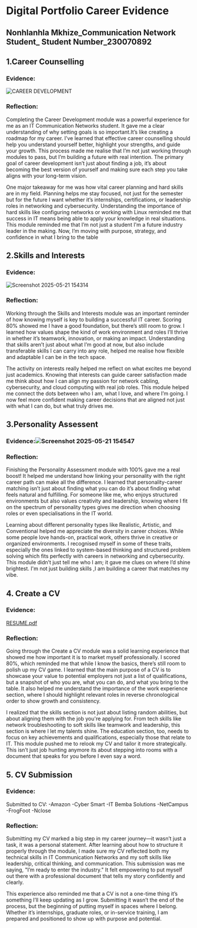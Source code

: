 # Digital Portfolio Career Evidence
## Nonhlanhla Mkhize_Communication Network Student_ Student Number_230070892 

## 1.Career Counselling
### Evidence: 

![CAREER DEVELOPMENT](https://github.com/user-attachments/assets/6668a639-52cc-482c-8638-4e0be1dc15c1)

### Reflection:
Completing the Career Development module was a powerful experience for me as an IT Communication Networks student. It gave me a clear understanding of why setting goals is so important.It’s like creating a roadmap for my career. I’ve learned that effective career counselling should help you understand yourself better, highlight your strengths, and guide your growth. This process made me realise that I’m not just working through modules to pass, but I’m building a future with real intention. The primary goal of career development isn’t just about finding a job, it’s about becoming the best version of yourself and making sure each step you take aligns with your long-term vision.

One major takeaway for me was how vital career planning and hard skills are in my field. Planning helps me stay focused, not just for the semester but for the future I want whether it’s internships, certifications, or leadership roles in networking and cybersecurity. Understanding the importance of hard skills like configuring networks or working with Linux reminded me that success in IT means being able to apply your knowledge in real situations. This module reminded me that I’m not just a student I'm a future industry leader in the making. Now, I’m moving with purpose, strategy, and confidence in what I bring to the table

## 2.Skills and Interests
### Evidence:

![Screenshot 2025-05-21 154314](https://github.com/user-attachments/assets/306e8bf8-0054-458c-93bb-3de59e520553)
    
  ### Reflection:
 Working through the Skills and Interests module was an important reminder of how knowing myself is key to building a successful IT career. Scoring 80% showed me I have a good foundation, but there’s still room to grow. I learned how values shape the kind of work environment and roles I’ll thrive in whether it’s teamwork, innovation, or making an impact. Understanding that skills aren’t just about what I’m good at now, but also include transferable skills I can carry into any role, helped me realise how flexible and adaptable I can be in the tech space.
 
The activity on interests really helped me reflect on what excites me beyond just academics. Knowing that interests can guide career satisfaction made me think about how I can align my passion for network cabling, cybersecurity, and cloud computing with real job roles. This module helped me connect the dots between who I am, what I love, and where I’m going. I now feel more confident making career decisions that are aligned not just with what I can do, but what truly drives me.
 
## 3.Personality Assessent 

### Evidence:![Screenshot 2025-05-21 154547](https://github.com/user-attachments/assets/1569f869-0e18-4093-a0a1-e2e4ecce001b)

### Reflection: 
Finishing the Personality Assessment module with 100% gave me a real boost! It helped me understand how linking your personality with the right career path can make all the difference. I learned that personality-career matching isn’t just about finding what you can do it’s about finding what feels natural and fulfilling. For someone like me, who enjoys structured environments but also values creativity and leadership, knowing where I fit on the spectrum of personality types gives me direction when choosing roles or even specialisations in the IT world.

Learning about different personality types like Realistic, Artistic, and Conventional helped me appreciate the diversity in career choices. While some people love hands-on, practical work, others thrive in creative or organized environments. I recognised myself in some of these traits, especially the ones linked to system-based thinking and structured problem solving which fits perfectly with careers in networking and cybersecurity. This module didn’t just tell me who I am; it gave me clues on where I’d shine brightest. I'm not just building skills ,I am building a career that matches my vibe. 

  ## 4. Create a CV
  ### Evidence: 
  
  [RESUME.pdf](https://github.com/user-attachments/files/20371455/RESUME.pdf)

  ### Reflection:
Going through the Create a CV module was a solid learning experience that showed me how important it is to market myself professionally. I scored 80%, which reminded me that while I know the basics, there’s still room to polish up my CV game. I learned that the main purpose of a CV is to showcase your value to potential employers not just a list of qualifications, but a snapshot of who you are, what you can do, and what you bring to the table. It also helped me understand the importance of the work experience section, where I should highlight relevant roles in reverse chronological order to show growth and consistency.

I realized that the skills section is not just about listing random abilities, but about aligning them with the job you're applying for. From tech skills like network troubleshooting to soft skills like teamwork and leadership, this section is where I let my talents shine. The education section, too, needs to focus on key achievements and qualifications, especially those that relate to IT. This module pushed me to relook my CV and tailor it more strategically. This isn’t just job hunting anymore its about stepping into rooms with a document that speaks for you before I  even say a word.

  
## 5. CV Submission 
### Evidence: 

Submitted to CV:
-Amazon
-Cyber Smart
-IT Bemba Solutions
-NetCampus
-FrogFoot
-Nclose 

### Reflection:
Submitting my CV marked a big step in my career journey—it wasn’t just a task, it was a personal statement. After learning about how to structure it properly through the module, I made sure my CV reflected both my technical skills in IT Communication Networks and my soft skills like leadership, critical thinking, and communication. This submission was me saying, "I’m ready to enter the industry." It felt empowering to put myself out there with a professional document that tells my story confidently and clearly.

This experience also reminded me that a CV is not a one-time thing it’s something I’ll keep updating as I grow. Submitting it wasn’t the end of the process, but the beginning of putting myself in spaces where I belong. Whether it’s internships, graduate roles, or in-service training, I am prepared and positioned to show up with purpose and potential.
  
